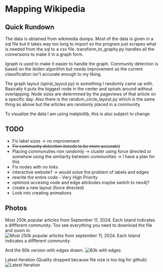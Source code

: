 # Mapping Wikipedia

## Quick Rundown
The data is obtained from wikimedia dumps. Most of the data is given in a sql file but it takes way too long to import so the program just scrapes what is needed from the sql to a csv file. transform_to_graphy.py handles all the conversions to make it in a graph form. 

Igraph is used to make it easier to handle the graph. Community detection is based on the leiden algorithm but needs improvement as the current classification isn't accurate enough to my liking. 

The graph layout (spiral_layout.py) is something I randomly came up with. Basically it puts the biggest node in the center and spirals around without overlapping. Node sizes are determined by the pageviews of that article on a specific day. Also there is the random_circle_layout.py which is the same thing as above but the articles are randomly placed in a community. 

To visualize the data I am using matplotlib, this is also subject to change

## TODO
- Fix label sizes -> no improvement
- ~~Fix community detection (needs to be more accurate)~~
- Placing communuties non randomly -> cluster using force directed or somehow using the similarity between communities -> I have a plan for this
- Fix nodes with no links
- interactive website? -> would solve the problem of labels and edges
- rewrite the entire code - Very High Priority
- optimize accesing node and edge attributes maybe switch to neo4j?
- create a new layout (force directed)
- Look into creating animations


## Photos
Most 250k popular articles from September 11, 2024. Each Island indicates a diffferent community. Too see everything you need to download the file and zoom in.
![Most 250k popular articles from september 11, 2024. Each Island indicates a diffferent community](https://github.com/HalilB84/Map-of-Wiki/blob/main/Images/iteration_2.png)


And the 60k version with edges drawn.
![60k with edges](https://github.com/HalilB84/Map-of-Wiki/blob/main/Images/iteration_4.png)

Latest Iteration (Quality dropped because file size is too big for github)
![Latest Iteration](https://github.com/HalilB84/Map-of-Wiki/blob/main/Images/iteration_5_lowered.png)


